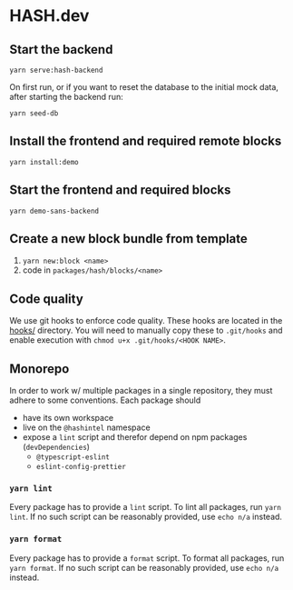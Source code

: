# HASH.dev

## Start the backend

```
yarn serve:hash-backend
```

On first run, or if you want to reset the database to the initial mock data, 
after starting the backend run:
```
yarn seed-db
```

## Install the frontend and required remote blocks
`yarn install:demo`

## Start the frontend and required blocks
`yarn demo-sans-backend`

## Create a new block bundle from template
1. `yarn new:block <name>`
2. code in `packages/hash/blocks/<name>`

## Code quality

We use git hooks to enforce code quality. These hooks are located in the
[hooks/](./hooks) directory. You will need to manually copy these to
`.git/hooks` and enable execution with `chmod u+x .git/hooks/<HOOK NAME>`.

## Monorepo
In order to work w/ multiple packages in a single repository, they must adhere to some conventions.
Each package should

- have its own workspace
- live on the `@hashintel` namespace
- expose a `lint` script and therefor depend on npm packages (`devDependencies`)
  - `@typescript-eslint`
  - `eslint-config-prettier`

### `yarn lint`
Every package has to provide a `lint` script. To lint all packages, run `yarn lint`.
If no such script can be reasonably provided, use `echo n/a` instead.

### `yarn format`
Every package has to provide a `format` script. To format all packages, run `yarn format`.
If no such script can be reasonably provided, use `echo n/a` instead.
